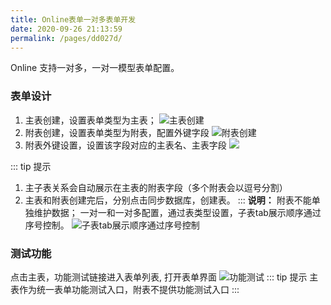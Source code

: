 ```yaml
---
title: Online表单一对多表单开发
date: 2020-09-26 21:13:59
permalink: /pages/dd027d/
---
```


Online 支持一对多，一对一模型表单配置。

### 表单设计  

1. 主表创建，设置表单类型为主表；
![主表创建](https://cdn.jsdelivr.net/gh/dong-jianbin/drawing-bed/img/20211111105314.png)
2. 附表创建，设置表单类型为附表，配置外键字段
![附表创建](https://cdn.jsdelivr.net/gh/dong-jianbin/drawing-bed/img/20211111105643.png)
3. 附表外键设置，设置该字段对应的主表名、主表字段
![](https://cdn.jsdelivr.net/gh/dong-jianbin/drawing-bed/img/20211111105948.png)

::: tip 提示
1. 主子表关系会自动展示在主表的附表字段（多个附表会以逗号分割）
2. 主表和附表创建完后，分别点击同步数据库，创建表。
:::
**说明：** 附表不能单独维护数据；
一对一和一对多配置，通过表类型设置，子表tab展示顺序通过序号控制。
![子表tab展示顺序通过序号控制](https://cdn.jsdelivr.net/gh/dong-jianbin/drawing-bed/img/20211111110713.png)

### 测试功能
点击主表，功能测试链接进入表单列表, 打开表单界面
![功能测试](https://cdn.jsdelivr.net/gh/dong-jianbin/drawing-bed/img/20211111110919.png)
::: tip 提示
主表作为统一表单功能测试入口，附表不提供功能测试入口
:::
